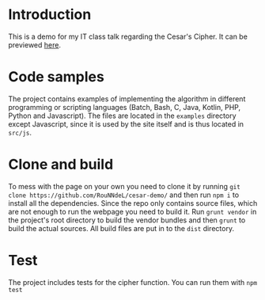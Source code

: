 # Introduction 
This is a demo for my IT class talk regarding the Cesar's Cipher. It can be previewed [here](https://demo.zdul.xyz/).

# Code samples
The project contains examples of implementing the algorithm in different programming or scripting languages (Batch, Bash, C, Java, Kotlin, PHP, Python and Javascript). The files are located in the `examples` directory except Javascript, since it is used by the site itself and is thus located in `src/js`.

# Clone and build
To mess with the page on your own you need to clone it by running `git clone https://github.com/RouNNdeL/cesar-demo/` and then run `npm i` to install all the dependencies. Since the repo only contains source files, which are not enough to run the webpage you need to build it. Run `grunt vendor` in the project's root directory to build the vendor bundles and then `grunt` to build the actual sources. All build files are put in to the `dist` directory.

# Test
The project includes tests for the cipher function. You can run them with `npm test`